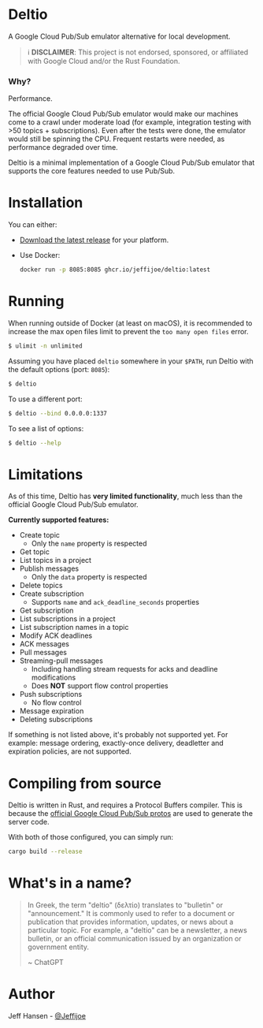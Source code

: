 # Deltio

A Google Cloud Pub/Sub emulator alternative for local development.

> ℹ️ **DISCLAIMER**: This project is not endorsed, sponsored, or affiliated with Google Cloud and/or the Rust Foundation.

### Why?

Performance.

The official Google Cloud Pub/Sub emulator would make our machines come to a crawl under moderate load (for example, 
integration testing with >50 topics + subscriptions). Even after the tests were done, the emulator would still be 
spinning the CPU. Frequent restarts were needed, as performance degraded over time.   

Deltio is a minimal implementation of a Google Cloud Pub/Sub emulator that supports the core features needed
to use Pub/Sub.

# Installation

You can either:

* [Download the latest release](https://github.com/jeffijoe/deltio/releases/latest) for your platform.
* Use Docker:

  ```bash
  docker run -p 8085:8085 ghcr.io/jeffijoe/deltio:latest
  ```

# Running

When running outside of Docker (at least on macOS), it is recommended to increase the max open files limit to prevent the `too many open files` error.

```bash
$ ulimit -n unlimited
```

Assuming you have placed `deltio` somewhere in your `$PATH`, run Deltio with the default options (port: `8085`):

```bash
$ deltio
```

To use a different port:

```bash
$ deltio --bind 0.0.0.0:1337
```

To see a list of options:

```bash
$ deltio --help
```

# Limitations

As of this time, Deltio has **very limited functionality**, much less than the official Google Cloud Pub/Sub emulator.

**Currently supported features:**

* Create topic
  * Only the `name` property is respected
* Get topic
* List topics in a project
* Publish messages
  * Only the `data` property is respected
* Delete topics
* Create subscription
  * Supports `name` and `ack_deadline_seconds` properties
* Get subscription
* List subscriptions in a project
* List subscription names in a topic
* Modify ACK deadlines
* ACK messages
* Pull messages
* Streaming-pull messages
  * Including handling stream requests for acks and deadline modifications
  * Does **NOT** support flow control properties
* Push subscriptions
  * No flow control
* Message expiration
* Deleting subscriptions

If something is not listed above, it's probably not supported yet. For example: message ordering, exactly-once delivery, deadletter and expiration policies, are not supported.

# Compiling from source

Deltio is written in Rust, and requires a Protocol Buffers compiler. This is because the [official Google Cloud Pub/Sub protos](https://github.com/googleapis/googleapis/blob/master/google/pubsub/v1/pubsub.proto) are used to generate the server code.

With both of those configured, you can simply run:

```bash
cargo build --release
```

# What's in a name?

> In Greek, the term "deltio" (δελτίο) translates to "bulletin" or "announcement." It is commonly used to refer to a document or publication that provides information, updates, or news about a particular topic. For example, a "deltio" can be a newsletter, a news bulletin, or an official communication issued by an organization or government entity.
>
>~ ChatGPT

# Author

Jeff Hansen - [@Jeffijoe](https://twitter.com/Jeffijoe)